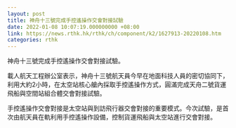 ```yaml
---
layout: post
title: 神舟十三號完成手控遙操作交會對接試驗
date: 2022-01-08 10:07:19.000000000 +08:00
link: https://news.rthk.hk/rthk/ch/component/k2/1627913-20220108.htm
categories: rthk
---
```


神舟十三號完成手控遙操作交會對接試驗。

載人航天工程辦公室表示，神舟十三號航天員今早在地面科技人員的密切協同下，利用大約2小時，在太空站核心艙內採取手控遙操作方式，圓滿完成天舟二號貨運飛船與空間站組合體交會對接試驗。

手控遙操作交會對接是太空站與到訪飛行器交會對接的重要模式。今次試驗，是首次由航天員在軌利用手控遙操作設備，控制貨運飛船與太空站進行交會對接。
